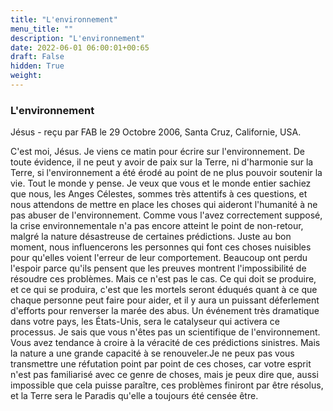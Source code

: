 ```yaml
---
title: "L'environnement"
menu_title: ""
description: "L'environnement"
date: 2022-06-01 06:00:01+00:65
draft: False
hidden: True
weight:
---
```

### L'environnement

Jésus - reçu par FAB le 29 Octobre 2006, Santa Cruz, Californie, USA.

C'est moi, Jésus.
Je viens ce matin pour écrire sur l'environnement. De toute évidence, il ne peut y avoir de paix sur la Terre, ni d'harmonie sur la Terre, si l'environnement a été érodé au point de ne plus pouvoir soutenir la vie.
Tout le monde y pense. Je veux que vous et le monde entier sachiez que nous, les Anges Célestes, sommes très attentifs à ces questions, et nous attendons de mettre en place les choses qui aideront l'humanité à ne pas abuser de l'environnement.
Comme vous l'avez correctement supposé, la crise environnementale n'a pas encore atteint le point de non-retour, malgré la nature désastreuse de certaines prédictions. Juste au bon moment, nous influencerons les personnes qui font ces choses nuisibles pour qu'elles voient l'erreur de leur comportement. Beaucoup ont perdu l'espoir parce qu'ils pensent que les preuves montrent l'impossibilité de résoudre ces problèmes. Mais ce n'est pas le cas.
Ce qui doit se produire, et ce qui se produira, c'est que les mortels seront éduqués quant à ce que chaque personne peut faire pour aider, et il y aura un puissant déferlement d'efforts pour renverser la marée des abus. Un événement très dramatique dans votre pays, les États-Unis, sera le catalyseur qui activera ce processus.
Je sais que vous n'êtes pas un scientifique de l'environnement. Vous avez tendance à croire à la véracité de ces prédictions sinistres. Mais la nature a une grande capacité à se renouveler.Je ne peux pas vous transmettre une réfutation point par point de ces choses, car votre esprit n'est pas familiarisé avec ce genre de choses, mais je peux dire que, aussi impossible que cela puisse paraître, ces problèmes finiront par être résolus, et la Terre sera le Paradis qu'elle a toujours été censée être.
